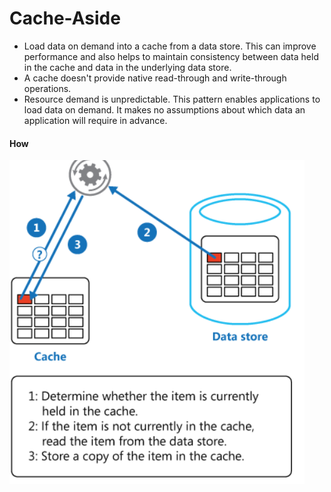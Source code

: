 # Cache-Aside

* Load data on demand into a cache from a data store. This can improve performance and also helps to maintain consistency between data held in the cache and data in the underlying data store.
* A cache doesn't provide native read-through and write-through operations.
* Resource demand is unpredictable. This pattern enables applications to load data on demand. It makes no assumptions about which data an application will require in advance.

#### How

![](../../../.gitbook/assets/image%20%287%29.png)

